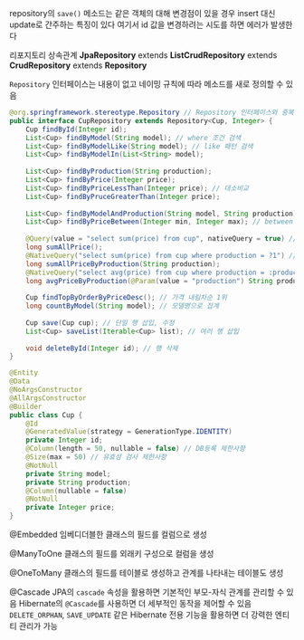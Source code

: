 repository의 `save()` 메소드는 같은 객체의 대해 변경점이 있을 경우 insert 대신 update로 간주하는 특징이 있다
여기서 id 값을 변경하려는 시도를 하면 에러가 발생한다

리포지토리 상속관계
**JpaRepository** extends **ListCrudRepository** extends **CrudRepository** extends **Repository**

`Repository` 인터페이스는 내용이 없고 네이밍 규칙에 따라 메소드를 새로 정의할 수 있음
```java
@org.springframework.stereotype.Repository // Repository 인터페이스와 중복이라 패키지 명시
public interface CupRepository extends Repository<Cup, Integer> {
	Cup findById(Integer id);
	List<Cup> findByModel(String model); // where 조건 검색
	List<Cup> findByModelLike(String model); // like 패턴 검색
	List<Cup> findByModelIn(List<String> model);
	
	List<Cup> findByProduction(String production);
	List<Cup> findByPrice(Integer price);
	List<Cup> findByPriceLessThan(Integer price); // 대소비교
	List<Cup> findByPruceGreaterThan(Integer price);
	
	List<Cup> findByModelAndProduction(String model, String production); // 다중 조건 검색
	List<Cup> findByPriceBetween(Integer min, Integer max); // between 범위 검색
	
	@Query(value = "select sum(price) from cup", nativeQuery = true) // 자체 쿼리문으로 검색도 가능
	long sumAllPrice();
	@NativeQuery("select sum(price) from cup where production = ?1") // 파라미터 적용법 (순서대로 삽입)
	long sumAllPriceByProduction(String production);
	@NativeQuery("select avg(price) from cup where production = :production") // 파라미터 적용법 (지정해서 삽입)
	long avgPriceByProduction(@Param(value = "production") String production);
	
	Cup findTopByOrderByPriceDesc(); // 가격 내림차순 1위
	long countByModel(String model); // 모델명으로 집계
	
	Cup save(Cup cup); // 단일 행 삽입, 수정
	List<Cup> saveList(Iterable<Cup> list); // 여러 행 삽입
	
	void deleteById(Integer id); // 행 삭제
}
```

```java
@Entity
@Data
@NoArgsConstructor
@AllArgsConstructor
@Builder
public class Cup {
	@Id
	@GeneratedValue(strategy = GenerationType.IDENTITY)
	private Integer id;
	@Column(length = 50, nullable = false) // DB등록 제한사항
	@Size(max = 50) // 유효성 검사 제한사항
	@NotNull
	private String model;
	private String production;
	@Column(nullable = false)
	@NotNull
	private Integer price;
}
```

@Embedded
임베디더블한 클래스의 필드를 컬럼으로 생성

@ManyToOne
클래스의 필드를 외래키 구성으로 컬럼을 생성
 
@OneToMany
클래스의 필드를 테이블로 생성하고 관계를 나타내는 테이블도 생성

@Cascade
JPA의 `cascade` 속성을 활용하면 기본적인 부모-자식 관계를 관리할 수 있음
Hibernate의 `@Cascade`를 사용하면 더 세부적인 동작을 제어할 수 있음
`DELETE_ORPHAN`, `SAVE_UPDATE` 같은 Hibernate 전용 기능을 활용하면 더 강력한 엔티티 관리가 가능